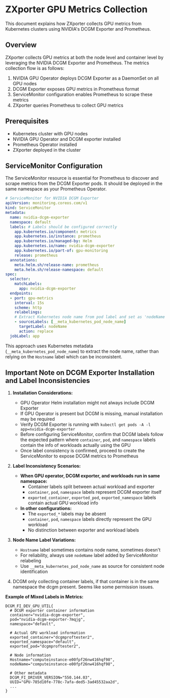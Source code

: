 
# ZXporter GPU Metrics Collection

This document explains how ZXporter collects GPU metrics from Kubernetes clusters using NVIDIA's DCGM Exporter and Prometheus.

## Overview

ZXporter collects GPU metrics at both the node level and container level by leveraging the NVIDIA DCGM Exporter and Prometheus. The metrics collection flow is as follows:

1.  NVIDIA GPU Operator deploys DCGM Exporter as a DaemonSet on all GPU nodes
2.  DCGM Exporter exposes GPU metrics in Prometheus format
3.  ServiceMonitor configuration enables Prometheus to scrape these metrics
4.  ZXporter queries Prometheus to collect GPU metrics

## Prerequisites

-   Kubernetes cluster with GPU nodes
-   NVIDIA GPU Operator and DCGM exporter installed
-   Prometheus Operator installed
-   ZXporter deployed in the cluster

## ServiceMonitor Configuration

The ServiceMonitor resource is essential for Prometheus to discover and scrape metrics from the DCGM Exporter pods. It should be deployed in the same namespace as your Prometheus Operator.

```yaml
# ServiceMonitor for NVIDIA DCGM Exporter
apiVersion: monitoring.coreos.com/v1
kind: ServiceMonitor
metadata:
  name: nvidia-dcgm-exporter
  namespace: default
  labels: # Labels should be configured correctly
    app.kubernetes.io/component: metrics
    app.kubernetes.io/instance: prometheus
    app.kubernetes.io/managed-by: Helm
    app.kubernetes.io/name: nvidia-dcgm-exporter
    app.kubernetes.io/part-of: gpu-monitoring
    release: prometheus
  annotations:
    meta.helm.sh/release-name: prometheus
    meta.helm.sh/release-namespace: default
spec:
  selector:
    matchLabels:
      app: nvidia-dcgm-exporter
  endpoints:
  - port: gpu-metrics
    interval: 15s
    scheme: http
    relabelings:
    # Extract Kubernetes node name from pod label and set as 'nodeName' label
    - sourceLabels: [__meta_kubernetes_pod_node_name]
      targetLabel: nodeName
      action: replace
  jobLabel: app

```

This approach uses Kubernetes metadata (`__meta_kubernetes_pod_node_name`) to extract the node name, rather than relying on the `Hostname` label which can be inconsistent.

## Important Note on DCGM Exporter Installation and Label Inconsistencies

1.  **Installation Considerations:**
    -   GPU Operator Helm installation might not always include DCGM Exporter
    -   If GPU Operator is present but DCGM is missing, manual installation may be required
    -   Verify DCGM Exporter is running with `kubectl get pods -A -l app=nvidia-dcgm-exporter`
    -   Before configuring ServiceMonitor, confirm that DCGM labels follow the expected pattern where `container`, `pod`, and `namespace` labels contain the info of workloads actually using the GPU
    -   Once label consistency is confirmed, proceed to create the ServiceMonitor to expose DCGM metrics to Prometheus
2.  **Label Inconsistency Scenarios:**
    -   **When GPU operator, DCGM exporter, and workloads run in same namespace:**
        -   Container labels split between actual workload and exporter
        -   `container`, `pod`, `namespace` labels represent DCGM exporter itself
        -   `exported_container`, `exported_pod`, `exported_namespace` labels contain actual GPU workload info
    -   **In other configurations:**
        -   The `exported_*` labels may be absent
        -   `container`, `pod`, `namespace` labels directly represent the GPU workload
        -   No distinction between exporter and workload labels
3.  **Node Name Label Variations:**
    -   `Hostname` label sometimes contains node name, sometimes doesn't
    -   For reliability, always use `nodeName` label added by ServiceMonitor relabeling
    -   Use `__meta_kubernetes_pod_node_name` as source for consistent node identification

4. DCGM only collecting container labels, if that container is in the same namespace the dcgm present. Seems like some permission issues.

**Example of Mixed Labels in Metrics:**

```
DCGM_FI_DEV_GPU_UTIL{
  # DCGM exporter container information
  container="nvidia-dcgm-exporter",
  pod="nvidia-dcgm-exporter-7mqjg",
  namespace="default",
  
  # Actual GPU workload information
  exported_container="dcgmproftester2",
  exported_namespace="default",
  exported_pod="dcgmproftester2",
  
  # Node information
  Hostname="computeinstance-e00fpf26nw416hqf98",
  nodeName="computeinstance-e00fpf26nw416hqf98",
  
  # Other metadata
  DCGM_FI_DRIVER_VERSION="550.144.03",
  UUID="GPU-785d10fe-778c-7afa-ded5-3ad45532aa2d",
  ...
}
```